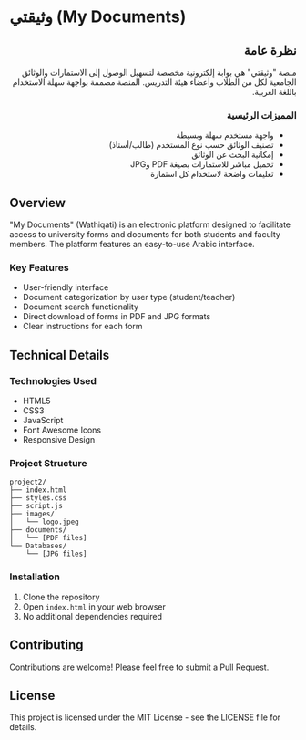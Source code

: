 # وثيقتي (My Documents)

<div dir="rtl">

## نظرة عامة
منصة "وثيقتي" هي بوابة إلكترونية مخصصة لتسهيل الوصول إلى الاستمارات والوثائق الجامعية لكل من الطلاب وأعضاء هيئة التدريس. المنصة مصممة بواجهة سهلة الاستخدام باللغة العربية.

### المميزات الرئيسية
- واجهة مستخدم سهلة وبسيطة
- تصنيف الوثائق حسب نوع المستخدم (طالب/أستاذ)
- إمكانية البحث عن الوثائق
- تحميل مباشر للاستمارات بصيغة PDF وJPG
- تعليمات واضحة لاستخدام كل استمارة

</div>

## Overview
"My Documents" (Wathiqati) is an electronic platform designed to facilitate access to university forms and documents for both students and faculty members. The platform features an easy-to-use Arabic interface.

### Key Features
- User-friendly interface
- Document categorization by user type (student/teacher)
- Document search functionality
- Direct download of forms in PDF and JPG formats
- Clear instructions for each form

## Technical Details

### Technologies Used
- HTML5
- CSS3
- JavaScript
- Font Awesome Icons
- Responsive Design

### Project Structure
```
project2/
├── index.html
├── styles.css
├── script.js
├── images/
│   └── logo.jpeg
├── documents/
│   └── [PDF files]
└── Databases/
    └── [JPG files]
```

### Installation
1. Clone the repository
2. Open `index.html` in your web browser
3. No additional dependencies required

## Contributing
Contributions are welcome! Please feel free to submit a Pull Request.

## License
This project is licensed under the MIT License - see the LICENSE file for details.
